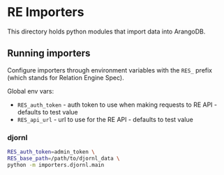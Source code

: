# RE Importers

This directory holds python modules that import data into ArangoDB.

## Running importers

Configure importers through environment variables with the `RES_` prefix (which stands for Relation Engine Spec).

Global env vars:

* `RES_auth_token` - auth token to use when making requests to RE API - defaults to test value
* `RES_api_url` - url to use for the RE API - defaults to test value

### djornl

```sh
RES_auth_token=admin_token \
RES_base_path=/path/to/djornl_data \
python -m importers.djornl.main
```
